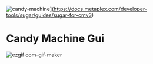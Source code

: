 ![candy-machine](https://img.shields.io/badge/python-3-orange.svg)](https://docs.metaplex.com/developer-tools/sugar/guides/sugar-for-cmv3)

# Candy Machine Gui

![ezgif com-gif-maker](https://user-images.githubusercontent.com/69615463/201595250-fe816e39-9332-47fa-a100-2fdc59f7d762.gif)
